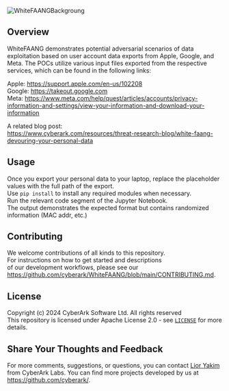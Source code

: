 ![WhiteFAANGBackgroung](https://github.com/user-attachments/assets/898d0df7-cd46-465c-8369-4e8946a2a26f)

## Overview
WhiteFAANG demonstrates potential adversarial scenarios of data exploitation based on user account data exports from Apple, Google, and Meta. The POCs utilize various input files exported from the respective services, which can be found in the following links:     
  
Apple: https://support.apple.com/en-us/102208  
Google: https://takeout.google.com  
Meta: https://www.meta.com/help/quest/articles/accounts/privacy-information-and-settings/view-your-information-and-download-your-information  

A related blog post:  
https://www.cyberark.com/resources/threat-research-blog/white-faang-devouring-your-personal-data  

## Usage
Once you export your personal data to your laptop, replace the placeholder values with the full path of the export.  
Use `pip install` to install any required modules when necessary.   
Run the relevant code segment of the Jupyter Notebook.  
The output demonstrates the expected format but contains randomized information (MAC addr, etc.)

## Contributing

We welcome contributions of all kinds to this repository.  
For instructions on how to get started and descriptions  
of our development workflows, please see our https://github.com/cyberark/WhiteFAANG/blob/main/CONTRIBUTING.md.  

## License
Copyright (c) 2024 CyberArk Software Ltd. All rights reserved  
This repository is licensed under Apache License 2.0 - see [`LICENSE`](LICENSE) for more details.

## Share Your Thoughts and Feedback
For more comments, suggestions, or questions, you can contact [Lior Yakim](https://www.linkedin.com/in/lior-yakim-79b100156/) from CyberArk Labs.
You can find more projects developed by us at https://github.com/cyberark/.
